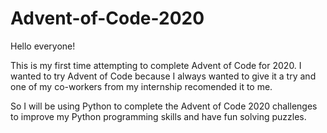 # Advent-of-Code-2020

Hello everyone!

This is my first time attempting to complete Advent of Code for 2020. 
I wanted to try Advent of Code because I always wanted to give it a try and one of my co-workers from my internship recomended it to me. 

So I will be using Python to complete the Advent of Code 2020 challenges to improve my Python programming skills and have fun solving puzzles. 
